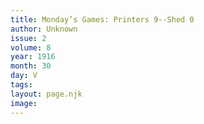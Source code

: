 ```yaml
---
title: Monday’s Games: Printers 9--Shed 0
author: Unknown
issue: 2
volume: 8
year: 1916
month: 30
day: V
tags:
layout: page.njk
image:
---
```

